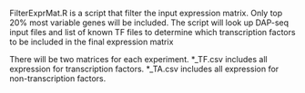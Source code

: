 FilterExprMat.R is a script that filter the input expression matrix. Only top 20% most variable genes will be included. The script will look up DAP-seq input files and list of known TF files to determine which transcription factors to be included in the final expression matrix

There will be two matrices for each experiment. *_TF.csv includes all expression for transcription factors. *_TA.csv includes all expression for non-transcription factors.
